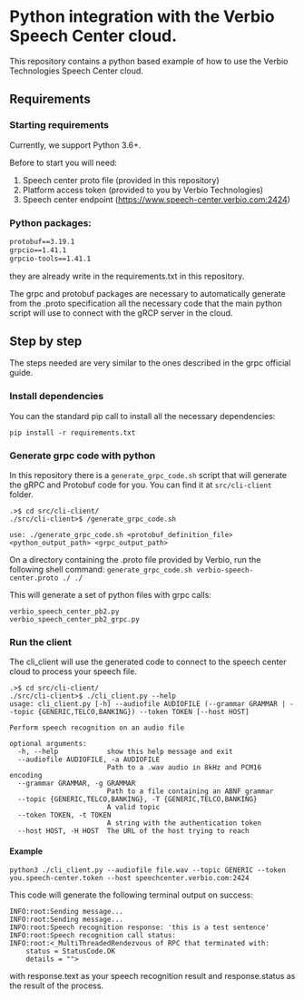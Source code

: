 # Python integration with the Verbio Speech Center cloud.

This repository contains a python based example of how to use the Verbio Technologies Speech Center cloud.

## Requirements

### Starting requirements 
Currently, we support Python 3.6+.

Before to start you will need:

1. Speech center proto file (provided in this repository)
2. Platform access token (provided to you by Verbio Technologies)
3. Speech center endpoint (https://www.speech-center.verbio.com:2424)


### Python packages:
```requirements.txt
protobuf==3.19.1
grpcio==1.41.1
grpcio-tools==1.41.1
```
they are already write in the requirements.txt in this repository.

The grpc and protobuf packages are necessary to automatically generate from the .proto specification all the necessary code that the main python script will use to connect with the gRCP server in the cloud.

##  Step by step
The steps needed are very similar to the ones described in the grpc official guide.

### Install dependencies
You can the standard pip call to install all the necessary dependencies:
```commandline
pip install -r requirements.txt
```

### Generate grpc code with python
In this repository there is a `generate_grpc_code.sh` script that will generate the gRPC and Protobuf code for you. You can find it at `src/cli-client` folder.
```commandline
.>$ cd src/cli-client/
./src/cli-client>$ /generate_grpc_code.sh 

use: ./generate_grpc_code.sh <protobuf_definition_file> <python_output_path> <grpc_output_path>
```
On a directory containing the .proto file provided by Verbio, run the following shell command:
`generate_grpc_code.sh verbio-speech-center.proto ./ ./`

This will generate a set of python files with grpc calls:
```commandline
verbio_speech_center_pb2.py
verbio_speech_center_pb2_grpc.py
```

### Run the client

The cli_client will use the generated code to connect to the speech center cloud to process your speech file.
```commandline
.>$ cd src/cli-client/
./src/cli-client>$ ./cli_client.py --help
usage: cli_client.py [-h] --audiofile AUDIOFILE (--grammar GRAMMAR | --topic {GENERIC,TELCO,BANKING}) --token TOKEN [--host HOST]

Perform speech recognition on an audio file

optional arguments:
  -h, --help            show this help message and exit
  --audiofile AUDIOFILE, -a AUDIOFILE
                        Path to a .wav audio in 8kHz and PCM16 encoding
  --grammar GRAMMAR, -g GRAMMAR
                        Path to a file containing an ABNF grammar
  --topic {GENERIC,TELCO,BANKING}, -T {GENERIC,TELCO,BANKING}
                        A valid topic
  --token TOKEN, -t TOKEN
                        A string with the authentication token
  --host HOST, -H HOST  The URL of the host trying to reach
```

#### Example
```commandline
python3 ./cli_client.py --audiofile file.wav --topic GENERIC --token you.speech-center.token --host speechcenter.verbio.com:2424
```

This code will generate the following terminal output on success:
```commandline
INFO:root:Sending message...
INFO:root:Sending message...
INFO:root:Speech recognition response: 'this is a test sentence'
INFO:root:Speech recognition call status:
INFO:root:<_MultiThreadedRendezvous of RPC that terminated with:
	status = StatusCode.OK
	details = "">
```
with response.text as your speech recognition result and response.status as the result of the process.
